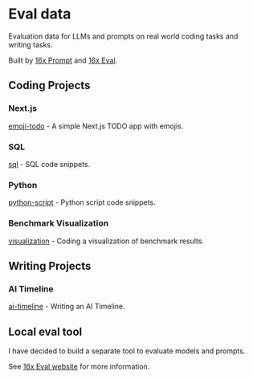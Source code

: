# Eval data

Evaluation data for LLMs and prompts on real world coding tasks and writing tasks.

Built by [16x Prompt](https://prompt.16x.engineer/) and [16x Eval](https://eval.16x.engineer/). 

## Coding Projects

### Next.js

[emoji-todo](/projects/emoji-todo/) - A simple Next.js TODO app with emojis.

### SQL

[sql](/projects/sql/) - SQL code snippets.

### Python

[python-script](/projects/python-script/) - Python script code snippets.

### Benchmark Visualization

[visualization](/projects/visualization/) - Coding a visualization of benchmark results.

## Writing Projects

### AI Timeline

[ai-timeline](/projects/ai-timeline/) - Writing an AI Timeline.

## Local eval tool

I have decided to build a separate tool to evaluate models and prompts.

See [16x Eval website](https://eval.16x.engineer/) for more information.
